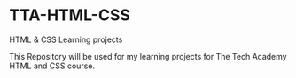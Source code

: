 # TTA-HTML-CSS
HTML &amp; CSS Learning projects

This Repository will be used for my learning projects for The Tech Academy HTML and CSS course.